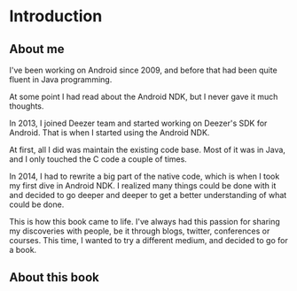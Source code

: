 # Introduction

## About me
I've been working on Android since 2009, and before that had been quite fluent in Java programming.

At some point I had read about the Android NDK, but I never gave it much thoughts.

In 2013, I joined Deezer team and started working on Deezer's SDK for Android. That is when I started using the Android NDK.

At first, all I did was maintain the existing code base. Most of it was in Java, and I only touched the C code a couple of times.

In 2014, I had to rewrite a big part of the native code, which is when I took my first dive in Android NDK. I realized many things could be done with it and decided to go deeper and deeper to get a better understanding of what could be done. 

This is how this book came to life. I've always had this passion for sharing my discoveries with people, be it through blogs, twitter, conferences or courses. This time, I wanted to try a different medium, and decided to go for a book. 

## About this book